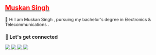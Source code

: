 ## <a href="https://www.linkedin.com/in/muskan-s-6baa25131/"> <b style="color:red;">Muskan Singh</b></a>  

🔭 Hi I am Muskan Singh , pursuing my bachelor's degree in Electronics & Telecommunications .<br>


### 🔗 Let's get connected 
<a href="https://www.linkedin.com/in/muskan-s-6baa25131/">
  <img src="https://img.shields.io/badge/LinkedIn-0077B5?style=for-the-badge&logo=linkedin&logoColor=white" /> 
 </a> 
<a href="mailto:singhmuskan453@gmail.com">
  <img src="https://img.shields.io/badge/Gmail-D14836?style=for-the-badge&logo=gmail&logoColor=white"   />
</a>
<a href="https://twitter.com/Muskan15128309">
  <img src="https://img.shields.io/badge/Twitter-1DA1F2?style=for-the-badge&logo=twitter&logoColor=white"   />
</a>

<img src="https://github-readme-stats.vercel.app/api?username=onlyanand10&&show_icons=true&title_color=ffffff&icon_color=bb2acf&text_color=daf7dc&bg_color=151515">
